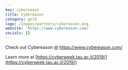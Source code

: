 ```yaml
---
key: cybereason
title: Cybereason
category: gold
logo: /images/partners/cybereason.png
website: 'https://www.cybereason.com/'
socials: []
---
```


Check out Cybereason @ https://www.cybereason.com/

Learn more at [https://cyberweek.tau.ac.il/2019/](https://cyberweek.tau.ac.il/2019/)
